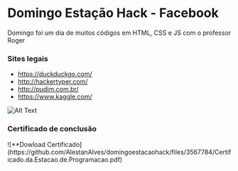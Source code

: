 # Domingo Estação Hack - Facebook
Domingo foi um dia de muitos códigos em HTML, CSS e JS com o professor Roger

### Sites legais

- https://duckduckgo.com/</li>
- http://hackertyper.com/</li>
- http://pudim.com.br/</li>
- https://www.kaggle.com/</li>


![Alt Text](https://media.giphy.com/media/o0vwzuFwCGAFO/giphy.gif)


<h3>Certificado de conclusão</h3>
![**Dowload Certificado](https://github.com/AlestanAlves/domingoestacaohack/files/3567784/Certificado.da.Estacao.de.Programacao.pdf)





